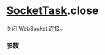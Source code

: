 # [SocketTask](../SocketTask.md).close

关闭 WebSocket 连接。

### 参数

<Props :data="props" options />

<script setup>
const props = [
    {
        name: "code", 
        type: "number",
        default: "1000",
        required: false, 
        desc: "一个数字值表示关闭连接的状态号，表示连接被关闭的原因。"
    },
    {
        name: "reason", 
        type: "string",
        default: "",
        required: false, 
        desc: "一个可读的字符串，表示连接被关闭的原因。"
    }
]
</script>
